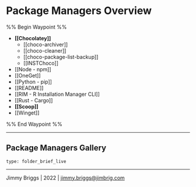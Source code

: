 # Package Managers Overview

%% Begin Waypoint %%
- **[[Chocolatey]]**
	- [[choco-archiver]]
	- [[choco-cleaner]]
	- [[choco-package-list-backup]]
	- [[INSTChoco]]
- [[Node - npm]]
- [[OneGet]]
- [[Python - pip]]
- [[README]]
- [[RIM - R Installation Manager CLI]]
- [[Rust - Cargo]]
- **[[Scoop]]**
- [[Winget]]

%% End Waypoint %%

---

## Package Managers Gallery

````ccard
type: folder_brief_live
````

---

Jimmy Briggs | 2022 | <jimmy.briggs@jimbrig.com>
